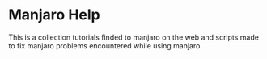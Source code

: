 # Manjaro Help

This is a collection tutorials finded to manjaro on the web and scripts made to fix manjaro problems encountered while using manjaro.
